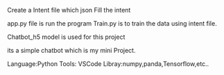 Create a Intent file which json
Fill the intent

app.py file is run the program
Train.py is to train the data using intent file.

Chatbot_h5 model is used for this project

its a simple chatbot which is my mini Project.

Language:Python
Tools: VSCode
Libray:numpy,panda,Tensorflow,etc..
